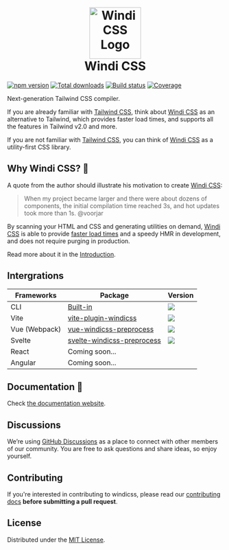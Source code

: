 <h1 align="center">
<a href="https://github.com/windicss/windicss/wiki">
  <img src="https://windicss.netlify.app/assets/logo.svg" alt="Windi CSS Logo" height="120" width="120"/><br>
</a>
  Windi CSS
</h1>

[![npm version](https://img.shields.io/npm/v/windicss.svg)](https://www.npmjs.com/package/windicss) [![Total downloads](https://img.shields.io/npm/dt/windicss.svg)](https://www.npmjs.com/package/windicss) [![Build status](https://img.shields.io/github/workflow/status/windicss/windicss/Node.js%20CI)](https://github.com/windicss/windicss/actions) [![Coverage](https://img.shields.io/codecov/c/github/windicss/windicss/dev.svg?sanitize=true)](https://codecov.io/gh/windicss/windicss)

[tailwind css]: https://tailwindcss.com/docs
[windi css]: https://windicss.netlify.app
[website]: https://windicss.netlify.app
[video comparison]: https://twitter.com/antfu7/status/1361398324587163648

Next-generation Tailwind CSS compiler.

If you are already familiar with [Tailwind CSS], think about [Windi CSS] as an alternative to Tailwind, which provides faster load times, and supports all the features in Tailwind v2.0 and more.

If you are not familiar with [Tailwind CSS], you can think of [Windi CSS] as a utility-first CSS library.

## Why Windi CSS? 🤔

A quote from the author should illustrate his motivation to create [Windi CSS]:

> When my project became larger and there were about dozens of components, the initial compilation time reached 3s, and hot updates took more than 1s. @voorjar

By scanning your HTML and CSS and generating utilities on demand, [Windi CSS] is able to provide [faster load times][video comparison] and a speedy HMR in development, and does not require purging in production.

Read more about it in the [Introduction](https://windicss.netlify.app/guide/introduction).

## Intergrations

| Frameworks | Package | Version |
| --- | --- | --- |
| CLI | [Built-in](https://windicss.netlify.app/guide/cli) | ![](https://img.shields.io/npm/v/windicss?label=) |
| Vite | [vite-plugin-windicss](https://github.com/windicss/vite-plugin-windicss) | ![](https://img.shields.io/npm/v/vite-plugin-windicss?label=) |
| Vue (Webpack) | [vue-windicss-preprocess](https://github.com/windicss/vue-windicss-preprocess) | ![](https://img.shields.io/npm/v/vue-windicss-preprocess?label=) |
| Svelte | [svelte-windicss-preprocess](https://github.com/windicss/svelte-windicss-preprocess) | ![](https://img.shields.io/npm/v/svelte-windicss-preprocess?label=) |
| React | Coming soon... | |
| Angular | Coming soon... | |

## Documentation 📖

Check [the documentation website][website].

## Discussions

We’re using [GitHub Discussions](https://github.com/windicss/windicss/discussions) as a place to connect with other members of our community. You are free to ask questions and share ideas, so enjoy yourself.

## Contributing

If you're interested in contributing to windicss, please read our [contributing docs](https://github.com/windicss/windicss/blob/main/CONTRIBUTING.md) **before submitting a pull request**.

## License

Distributed under the [MIT License](https://github.com/windicss/windicss/blob/main/LICENSE).

